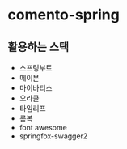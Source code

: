 # comento-spring
## 활용하는 스택

* 스프링부트
* 메이븐
* 마이바티스
* 오라클
* 타임리프
* 롬복
* font awesome
* springfox-swagger2
